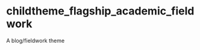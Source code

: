 childtheme_flagship_academic_fieldwork
======================================

A blog/fieldwork theme
